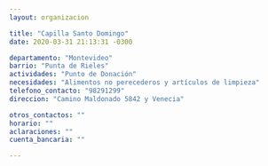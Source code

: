 ```yaml
---
layout: organizacion

title: "Capilla Santo Domingo"
date: 2020-03-31 21:13:31 -0300

departamento: "Montevideo"
barrio: "Punta de Rieles"
actividades: "Punto de Donación"
necesidades: "Alimentos no perecederos y artículos de limpieza"
telefono_contacto: "98291299"
direccion: "Camino Maldonado 5842 y Venecia"

otros_contactos: ""
horario: ""
aclaraciones: ""
cuenta_bancaria: ""

---
```

